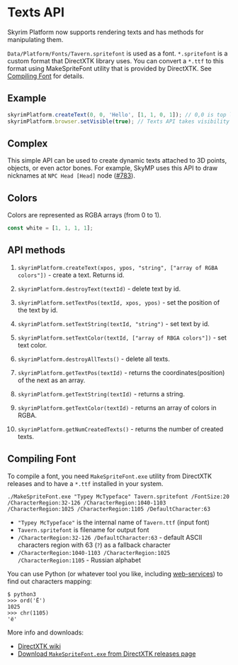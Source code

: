 # Texts API

Skyrim Platform now supports rendering texts and has methods for manipulating them.

`Data/Platform/Fonts/Tavern.spritefont` is used as a font.
`*.spritefont` is a custom format that DirectXTK library uses.
You can convert a `*.ttf` to this format using MakeSpriteFont utility that is
provided by DirectXTK. See [Compiling Font](#compiling-font) for details.

## Example

```typescript
skyrimPlatform.createText(0, 0, 'Hello', [1, 1, 0, 1]); // 0,0 is top left. Non-ASCII character are not yet supported.
skyrimPlatform.browser.setVisible(true); // Texts API takes visibility flag from the browser
```

## Complex

This simple API can be used to create dynamic texts attached to 3D points, objects, or even actor bones.
For example, SkyMP uses this API to draw nicknames at `NPC Head [Head]` node
([#783](https://github.com/skyrim-multiplayer/skymp/pull/783/files)).

## Colors

Colors are represented as RGBA arrays (from 0 to 1).

```typescript
const white = [1, 1, 1, 1];
```

## API methods

1. `skyrimPlatform.createText(xpos, ypos, "string", ["array of RGBA colors"])` - create a text.
   Returns id.

2. `skyrimPlatform.destroyText(textId)` - delete text by id.

3. `skyrimPlatform.setTextPos(textId, xpos, ypos)` - set the position of the text by id.

4. `skyrimPlatform.setTextString(textId, "string")` - set text by id.

5. `skyrimPlatform.setTextColor(textId, ["array of RBGA colors"])` - set text color.

6. `skyrimPlatform.destroyAllTexts()` - delete all texts.

7. `skyrimPlatform.getTextPos(textId)` - returns the coordinates(position) of the next as an array.

8. `skyrimPlatform.getTextString(textId)` - returns a string.

9. `skyrimPlatform.getTextColor(textId)` - returns an array of colors in RGBA.

10. `skyrimPlatform.getNumCreatedTexts()` - returns the number of created texts.

## Compiling Font

To compile a font, you need `MakeSpriteFont.exe` utility from DirectXTK releases
and to have a `*.ttf` installed in your system.

```
./MakeSpriteFont.exe "Typey McTypeface" Tavern.spritefont /FontSize:20 /CharacterRegion:32-126 /CharacterRegion:1040-1103 /CharacterRegion:1025 /CharacterRegion:1105 /DefaultCharacter:63
```

- `"Typey McTypeface"` is the internal name of `Tavern.ttf` (input font)
- `Tavern.spritefont` is filename for output font
- `/CharacterRegion:32-126 /DefaultCharacter:63` - default ASCII characters region with 63 (`?`) as a fallback character
- `/CharacterRegion:1040-1103 /CharacterRegion:1025 /CharacterRegion:1105` - Russian alphabet

You can use Python (or whatever tool you like, including
[web-services](https://onlineutf8tools.com/convert-utf8-to-code-points))
to find out characters mapping:

```
$ python3
>>> ord('Ё')
1025
>>> chr(1105)
'ё'
```

More info and downloads:

- [DirectXTK wiki](https://github.com/microsoft/DirectXTK/wiki/MakeSpriteFont)
- [Download `MakeSpriteFont.exe` from DirectXTK releases page](https://github.com/microsoft/DirectXTK/releases)
